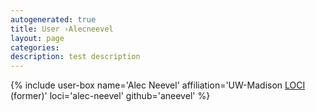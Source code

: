 ```yaml
---
autogenerated: true
title: User ›Alecneevel
layout: page
categories: 
description: test description
---
```


{% include user-box name='Alec Neevel' affiliation='UW-Madison [LOCI](LOCI) (former)' loci='alec-neevel' github='aneevel' %}

